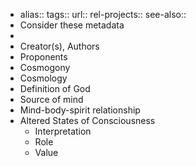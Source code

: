 - alias::
  tags::
  url:: 
  rel-projects::
  see-also::
- Consider these metadata
-
- Creator(s), Authors
- Proponents
- Cosmogony
- Cosmology
- Definition of God
- Source of mind
- Mind-body-spirit relationship
- Altered States of Consciousness
	- Interpretation
	- Role
	- Value